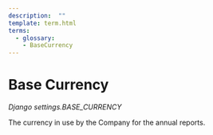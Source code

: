 ```yaml
---
description:  ""
template: term.html
terms:
  - glossary:
    - BaseCurrency
---
```


# Base Currency

_Django settings.BASE_CURRENCY_

The currency in use by the Company for the annual reports.
